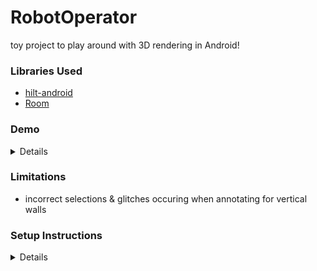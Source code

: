 # RobotOperator

toy project to play around with 3D rendering in Android!

### Libraries Used

- [hilt-android](https://developer.android.com/training/dependency-injection/hilt-android)
- [Room](https://developer.android.com/training/data-storage/room)

### Demo

<details>

https://github.com/user-attachments/assets/103daf7c-80da-468a-9edd-b34f3c305bc0
 
</details>

### Limitations

- incorrect selections & glitches occuring when annotating for vertical walls

### Setup Instructions

<details>

- Fork the Repo
 
![Fork](https://user-images.githubusercontent.com/50027064/119629368-95247e00-be2b-11eb-8ba7-f64932d90f83.png)
 
- Copy the Link to Clone
 
![Clone](https://user-images.githubusercontent.com/50027064/119630140-49be9f80-be2c-11eb-9b99-01b2b2add463.png)

- Import to Android Studio
 
![StudioOne](https://user-images.githubusercontent.com/50027064/119629374-95bd1480-be2b-11eb-9399-87851bf00857.png)
 
- Paste the link you just copied
   
![Studio Two](https://user-images.githubusercontent.com/50027064/119629363-93f35100-be2b-11eb-9f6c-434f8af1146e.png)
 
- Wait for Andorid Studio to download the necessary files & set up the project. 
  
- The project is ready, try running it!

</details>
